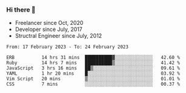 ### Hi there 👋

- Freelancer since Oct, 2020
- Developer since July, 2017
- Structral Engineer since July, 2012

<!--START_SECTION:waka-->

```text
From: 17 February 2023 - To: 24 February 2023

ERB          14 hrs 31 mins  ██████████▓░░░░░░░░░░░░░░   42.60 %
Ruby         14 hrs 7 mins   ██████████▒░░░░░░░░░░░░░░   41.42 %
JavaScript   3 hrs 16 mins   ██▒░░░░░░░░░░░░░░░░░░░░░░   09.61 %
YAML         1 hr 20 mins    █░░░░░░░░░░░░░░░░░░░░░░░░   03.92 %
Vim Script   20 mins         ▒░░░░░░░░░░░░░░░░░░░░░░░░   01.01 %
CSS          7 mins          ░░░░░░░░░░░░░░░░░░░░░░░░░   00.37 %
```

<!--END_SECTION:waka-->
